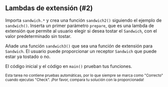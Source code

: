 ## Lambdas de extensión (#2)

Importa `sandwich.*` y crea una función `sandwich2()` siguiendo el ejemplo de `sandwich()`. Inserta un primer parámetro `prepare`, que es una lambda de extensión que permite al usuario elegir si desea tostar el `Sandwich`, con el valor predeterminado sin tostar.

Añade una función `sandwich3()` que sea una función de extensión para `Sandwich`. El usuario puede proporcionar un receptor `Sandwich` que puede estar ya tostado o no.

El código inicial y el código en `main()` prueban tus funciones.

<sub> Esta tarea no contiene pruebas automáticas, por lo que siempre se marca como "Correcto" cuando ejecutas "Check". ¡Por favor, compara tu solución con la proporcionada! </sub>